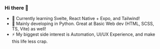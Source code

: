 ### Hi there 👋

- 🌱 Currently learning Svelte, React Native + Expo, and Tailwind!
- 🔭 Mainly developing in Python. Great at Basic Web dev (HTML, SCSS, TS, Vite) as well!
- ⚡ My biggest side interest is Automation, UI/UX Experience, and make this life less crap.
